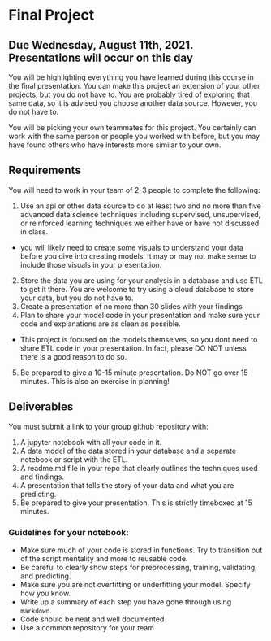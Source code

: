 # Final Project

## Due Wednesday, August 11th, 2021. Presentations will occur on this day

You will be highlighting everything you have learned during this course in the final presentation. You can make
this project an extension of your other projects, but you do not have to. You are probably tired of exploring
that same data, so it is advised you choose another data source. However, you do not have to.

You will be picking your own teammates for this project. You certainly can work with the same person or people you worked
with before, but you may have found others who have interests more similar to your own. 

## Requirements

You will need to work in your team of 2-3 people to complete the following:

1. Use an api or other data source to do at least two and no more than five advanced data science techniques including supervised, 
unsupervised, or reinforced learning techniques we either have or have not discussed in class. 
- you will likely need to create some visuals to understand your data before you dive into creating models. It may or may not make sense to include those visuals in your presentation.
2. Store the data you are using for your analysis in a database and use ETL to get it there. You are welcome to try using a cloud database to store your data, but you do not have to.
3. Create a presentation of no more than 30 slides with your findings
4. Plan to share your model code in your presentation and make sure your code and explanations are as clean as possible.
- This project is focused on the models themselves, so you dont need to share ETL code in your presentation. In fact, please DO NOT unless there is a good reason to do so.
5. Be prepared to give a 10-15 minute presentation. Do NOT go over 15 minutes. This is also an exercise in planning!


## Deliverables

You must submit a link to your group github repository with:

1. A jupyter notebook with all your code in it. 
2. A data model of the data stored in your database and a separate notebook or script with the ETL.
3. A readme.md file in your repo that clearly outlines the techniques used and findings.
4. A presentation that tells the story of your data and what you are predicting. 
5. Be prepared to give your presentation. This is strictly timeboxed at 15 minutes.


### Guidelines for your notebook:
- Make sure much of your code is stored in functions. Try to transition out of the script mentality and more to reusable code. 
- Be careful to clearly show steps for preprocessing, training, validating, and predicting.
- Make sure you are not overfitting or underfitting your model. Specify how you know. 
- Write up a summary of each step you have gone through using `markdown`. 
- Code should be neat and well documented 
- Use a common repository for your team
